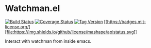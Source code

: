 # Watchman.el

[![Build Status](https://travis-ci.org/nick96/watchman.el.svg)](https://travis-ci.org/nick96/watchman.el)
[![Coverage Status](https://coveralls.io/repos/nick96/watchman.el/badge.svg)](https://coveralls.io/r/nick96/watchman.el)
[![Tag Version](https://img.shields.io/github/tag/nick96/watchman.el.svg)](https://github.com/nick96/watchman.el/tags)
[[https://badges.mit-license.org/][file:https://img.shields.io/github/license/mashape/apistatus.svg]]


Interact with watchman from inside emacs.
